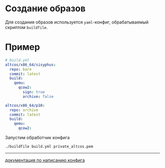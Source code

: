 # Создание образов

Для создания образов используется `yaml`-конфиг, обрабатываемый скриптом `buildfile`.

# Пример
```yaml
# build.yml
altcos/x86_64/sisyphus:
  repo: bare
  commit: latest
  build:
    qemu:
      qcow2:
        sign: true
        archive: false

altcos/x86_64/p10:
  repo: archive
  commit: latest
  build:
    qemu:
      qcow2:
```

Запустим обработчик конфига
```shell
./buildfile build.yml private_altcos.pem
```
***
[документация по написанию конфига](buildfile.md)